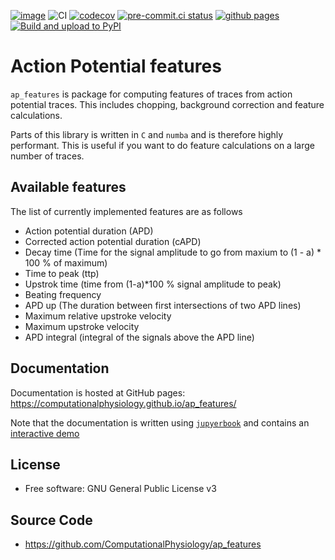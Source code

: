 [![image](https://img.shields.io/pypi/v/ap_features.svg)](https://pypi.python.org/pypi/ap_features)
![CI](https://github.com/ComputationalPhysiology/ap_features/workflows/CI/badge.svg)
[![codecov](https://codecov.io/gh/ComputationalPhysiology/ap_features/branch/master/graph/badge.svg?token=H0U23J41OQ)](https://codecov.io/gh/ComputationalPhysiology/ap_features)
[![pre-commit.ci status](https://results.pre-commit.ci/badge/github/ComputationalPhysiology/ap_features/master.svg)](https://results.pre-commit.ci/latest/github/ComputationalPhysiology/ap_features/master)
[![github pages](https://github.com/ComputationalPhysiology/ap_features/actions/workflows/github-pages.yml/badge.svg)](https://github.com/ComputationalPhysiology/ap_features/actions/workflows/github-pages.yml)
[![Build and upload to PyPI](https://github.com/ComputationalPhysiology/ap_features/actions/workflows/deploy.yml/badge.svg)](https://github.com/ComputationalPhysiology/ap_features/actions/workflows/deploy.yml)

# Action Potential features

`ap_features` is package for computing features of traces from action potential traces. This includes chopping, background correction and feature calculations.

Parts of this library is written in `C` and `numba` and is therefore highly performant. This is useful if you want to do feature calculations on a large number of traces.


## Available features
The list of currently implemented features are as follows
- Action potential duration (APD)
- Corrected action potential duration (cAPD)
- Decay time (Time for the signal amplitude to go from maxium to (1 - a) * 100 % of maximum)
- Time to peak (ttp)
- Upstrok time (time from (1-a)*100 % signal amplitude to peak)
- Beating frequency
- APD up (The duration between first intersections of two APD lines)
- Maximum relative upstroke velocity
- Maximum upstroke velocity
- APD integral (integral of the signals above the APD line)


## Documentation
Documentation is hosted at GitHub pages: https://computationalphysiology.github.io/ap_features/

Note that the documentation is written using [`jupyerbook`](https://jupyterbook.org) and contains an [interactive demo](https://computationalphysiology.github.io/ap_features/demo_fitzhugh_nagumo.html)


## License
* Free software: GNU General Public License v3

## Source Code
* https://github.com/ComputationalPhysiology/ap_features
